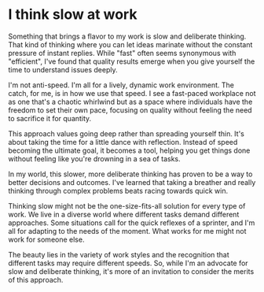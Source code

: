 # I think slow at work

Something that brings a flavor to my work is slow and deliberate thinking. That kind of thinking where you can let ideas marinate without the constant pressure of instant replies. While "fast" often seems synonymous with "efficient", I've found that quality results emerge when you give yourself the time to understand issues deeply.

I'm not anti-speed. I'm all for a lively, dynamic work environment. The catch, for me, is in how we use that speed. I see a fast-paced workplace not as one that's a chaotic whirlwind but as a space where individuals have the freedom to set their own pace, focusing on quality without feeling the need to sacrifice it for quantity.

This approach values going deep rather than spreading yourself thin. It's about taking the time for a little dance with reflection. Instead of speed becoming the ultimate goal, it becomes a tool, helping you get things done without feeling like you're drowning in a sea of tasks.

In my world, this slower, more deliberate thinking has proven to be a way to better decisions and outcomes. I've learned that taking a breather and really thinking through complex problems beats racing towards quick win.

Thinking slow might not be the one-size-fits-all solution for every type of work. We live in a diverse world where different tasks demand different approaches. Some situations call for the quick reflexes of a sprinter, and I'm all for adapting to the needs of the moment. What works for me might not work for someone else. 

The beauty lies in the variety of work styles and the recognition that different tasks may require different speeds. So, while I'm an advocate for slow and deliberate thinking, it's more of an invitation to consider the merits of this approach.
